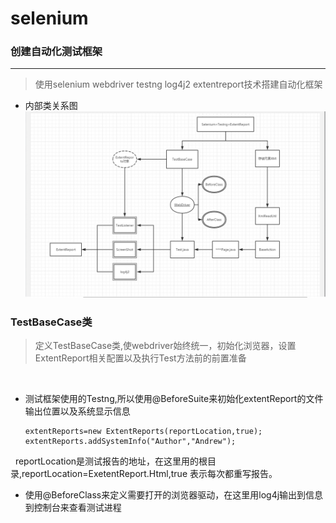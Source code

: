 # selenium
### 创建自动化测试框架
-----
> 使用selenium webdriver testng log4j2 extentreport技术搭建自动化框架

- 内部类关系图
![images](https://github.com/AndrewTestma/selenium/blob/master/src/main/resources/Images/%E6%A1%86%E6%9E%B6%E5%86%85%E9%83%A8%E5%9B%BE.jpg)

### TestBaseCase类

> 定义TestBaseCase类,使webdriver始终统一，初始化浏览器，设置ExtentReport相关配置以及执行Test方法前的前置准备
   
   
  - 测试框架使用的Testng,所以使用@BeforeSuite来初始化extentReport的文件输出位置以及系统显示信息
   
    ```
    extentReports=new ExtentReports(reportLocation,true);
    extentReports.addSystemInfo("Author","Andrew");
    ```
    reportLocation是测试报告的地址，在这里用的根目录,reportLocation=ExetentReport.Html,true 表示每次都重写报告。
   
  - 使用@BeforeClass来定义需要打开的浏览器驱动，在这里用log4j输出到信息到控制台来查看测试进程
 

